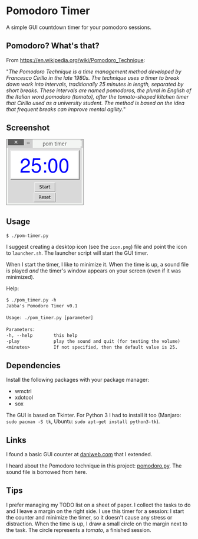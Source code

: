 Pomodoro Timer
==============

A simple GUI countdown timer for your pomodoro sessions.

Pomodoro? What's that?
----------------------

From <https://en.wikipedia.org/wiki/Pomodoro_Technique>:

"*The Pomodoro Technique is a time management method developed by Francesco
Cirillo in the late 1980s. The technique uses a timer to break down
work into intervals, traditionally 25 minutes in length, separated by
short breaks. These intervals are named pomodoros, the plural in English
of the Italian word pomodoro (tomato), after the tomato-shaped kitchen
timer that Cirillo used as a university student. The method is
based on the idea that frequent breaks can improve mental agility.*"


Screenshot
----------

![pomodoro timer](screenshot.png)

Usage
-----

    $ ./pom-timer.py

I suggest creating a desktop icon (see the `icon.png`) file and point
the icon to `launcher.sh`. The launcher script will start the GUI timer.

When I start the timer, I like to minimize it. When the time is up, a
sound file is played *and* the timer's window appears on your screen
(even if it was minimized).

Help:

    $ ./pom_timer.py -h
    Jabba's Pomodoro Timer v0.1

    Usage: ./pom_timer.py [parameter]

    Parameters:
    -h, --help        this help
    -play             play the sound and quit (for testing the volume)
    <minutes>         If not specified, then the default value is 25.

Dependencies
------------

Install the following packages with your package manager:
* wmctrl
* xdotool
* sox

The GUI is based on Tkinter. For Python 3 I had to install it too
(Manjaro: `sudo pacman -S tk`, Ubuntu: `sudo apt-get install python3-tk`).

Links
-----

I found a basic GUI counter at
[daniweb.com](https://www.daniweb.com/programming/software-development/threads/464062/countdown-clock-with-python)
that I extended.

I heard about the Pomodoro technique in this project:
[pomodoro.py](https://github.com/Luxtylo/pomodoro.py).
The sound file is borrowed from here.

Tips
----

I prefer managing my TODO list on a sheet of paper. I collect the tasks to do
and I leave a margin on the right side. I use this timer for a session: I start
the counter and minimize the timer, so it doesn't cause any stress or distraction.
When the time is up, I draw a small circle on the margin next to the task. The
circle represents a *tomato*, a finished session.
